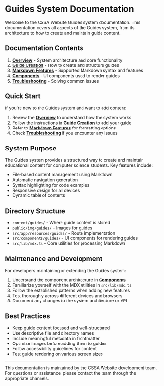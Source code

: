 # Guides System Documentation

Welcome to the CSSA Website Guides system documentation. This documentation covers all aspects of the Guides system, from its architecture to how to create and maintain guide content.

## Documentation Contents

1. **[Overview](./overview.md)** - System architecture and core functionality
2. **[Guide Creation](./guide-creation.md)** - How to create and structure guides
3. **[Markdown Features](./markdown-features.md)** - Supported Markdown syntax and features
4. **[Components](./components.md)** - UI components used to render guides
5. **[Troubleshooting](./troubleshooting.md)** - Solving common issues

## Quick Start

If you're new to the Guides system and want to add content:

1. Review the **[Overview](./overview.md)** to understand how the system works
2. Follow the instructions in **[Guide Creation](./guide-creation.md)** to add your guide
3. Refer to **[Markdown Features](./markdown-features.md)** for formatting options
4. Check **[Troubleshooting](./troubleshooting.md)** if you encounter any issues

## System Purpose

The Guides system provides a structured way to create and maintain educational content for computer science students. Key features include:

- File-based content management using Markdown
- Automatic navigation generation
- Syntax highlighting for code examples
- Responsive design for all devices
- Dynamic table of contents

## Directory Structure

- `content/guides/` - Where guide content is stored
- `public/img/guides/` - Images for guides
- `src/app/resources/guides/` - Route implementation
- `src/components/guides/` - UI components for rendering guides
- `src/lib/mdx.ts` - Core utilities for processing Markdown

## Maintenance and Development

For developers maintaining or extending the Guides system:

1. Understand the component architecture in **[Components](./components.md)**
2. Familiarize yourself with the MDX utilities in `src/lib/mdx.ts`
3. Follow the established patterns when adding new features
4. Test thoroughly across different devices and browsers
5. Document any changes to the system architecture or API

## Best Practices

- Keep guide content focused and well-structured
- Use descriptive file and directory names
- Include meaningful metadata in frontmatter
- Optimize images before adding them to guides
- Follow accessibility guidelines for content
- Test guide rendering on various screen sizes

---

This documentation is maintained by the CSSA Website development team. For questions or assistance, please contact the team through the appropriate channels. 